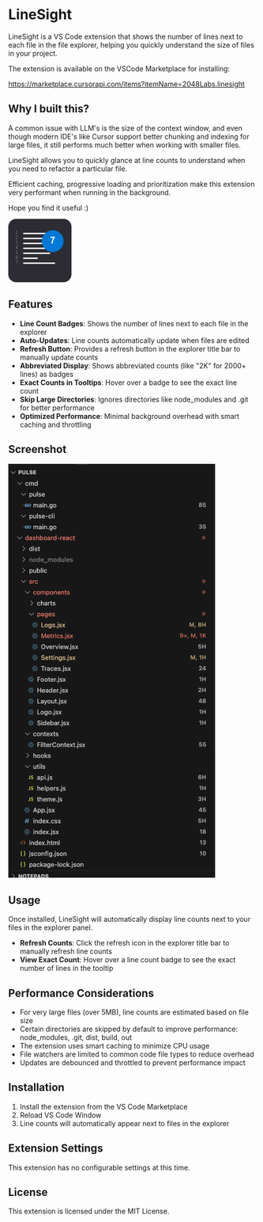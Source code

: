 # LineSight

LineSight is a VS Code extension that shows the number of lines next to each file in the file explorer, helping you quickly understand the size of files in your project.

The extension is available on the VSCode Marketplace for installing:

https://marketplace.cursorapi.com/items?itemName=2048Labs.linesight

## Why I built this?

A common issue with LLM's is the size of the context window, and even though modern IDE's like Cursor support better chunking and indexing for large files, it still performs much better when working with smaller files.

LineSight allows you to quickly glance at line counts to understand when you need to refactor a particular file.

Efficient caching, progressive loading and prioritization make this extension very performant when running in the background.

Hope you find it useful :)

<img src="resources/images/logo.png" width="128" height="128" alt="LineSight Logo">

## Features

- **Line Count Badges**: Shows the number of lines next to each file in the explorer
- **Auto-Updates**: Line counts automatically update when files are edited
- **Refresh Button**: Provides a refresh button in the explorer title bar to manually update counts
- **Abbreviated Display**: Shows abbreviated counts (like "2K" for 2000+ lines) as badges
- **Exact Counts in Tooltips**: Hover over a badge to see the exact line count
- **Skip Large Directories**: Ignores directories like node_modules and .git for better performance
- **Optimized Performance**: Minimal background overhead with smart caching and throttling

## Screenshot

![LineSight in action](resources/images/screenshot.png)

## Usage

Once installed, LineSight will automatically display line counts next to your files in the explorer panel.

- **Refresh Counts**: Click the refresh icon in the explorer title bar to manually refresh line counts
- **View Exact Count**: Hover over a line count badge to see the exact number of lines in the tooltip

## Performance Considerations

- For very large files (over 5MB), line counts are estimated based on file size
- Certain directories are skipped by default to improve performance: node_modules, .git, dist, build, out
- The extension uses smart caching to minimize CPU usage
- File watchers are limited to common code file types to reduce overhead
- Updates are debounced and throttled to prevent performance impact

## Installation

1. Install the extension from the VS Code Marketplace
2. Reload VS Code Window
3. Line counts will automatically appear next to files in the explorer

## Extension Settings

This extension has no configurable settings at this time.

## License

This extension is licensed under the MIT License. 
